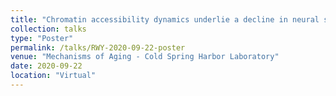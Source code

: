 ```yaml
---
title: "Chromatin accessibility dynamics underlie a decline in neural stem cell migratory ability with age"
collection: talks
type: "Poster"
permalink: /talks/RWY-2020-09-22-poster
venue: "Mechanisms of Aging - Cold Spring Harbor Laboratory"
date: 2020-09-22
location: "Virtual"
---
```


 
